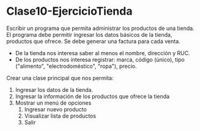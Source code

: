 # Clase10-EjercicioTienda

Escribir un programa que permita administrar los productos de una tienda. El programa debe permitir ingresar los datos básicos de la tienda, productos que ofrece. Se debe generar una factura para cada venta. 
- De la tienda nos interesa saber al menos el nombre, dirección y RUC.
- De los productos nos interesa registrar: marca, código (único), tipo ("alimento", "electrodoméstico", "ropa"), precio.

Crear una clase principal que nos permita:
1. Ingresar los datos de la tienda.
2. Ingresar la información de los productos que ofrece la tienda
3. Mostrar un menú de opciones
   1. Ingresar nuevo producto
   2. Visualizar lista de productos
   3. Salir
